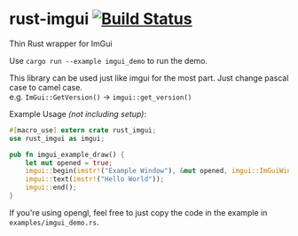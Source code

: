 # rust-imgui [![Build Status](https://travis-ci.org/ExPixel/rust-imgui.svg?branch=master)](https://travis-ci.org/ExPixel/rust-imgui)

Thin Rust wrapper for ImGui

Use `cargo run --example imgui_demo` to run the demo.  

This library can be used just like imgui for the most part. Just change pascal case to camel case.  
e.g. `ImGui::GetVersion()` -> `imgui::get_version()`

Example Usage _(not including setup)_:  
```rust
#[macro_use] extern crate rust_imgui;
use rust_imgui as imgui;

pub fn imgui_example_draw() {
	let mut opened = true;
	imgui::begin(imstr!("Example Window"), &mut opened, imgui::ImGuiWindowFlags::None);
	imgui::text(imstr!("Hello World"));
	imgui::end();
}
```

If you're using opengl, feel free to just copy the code in the example in `examples/imgui_demo.rs`. 
